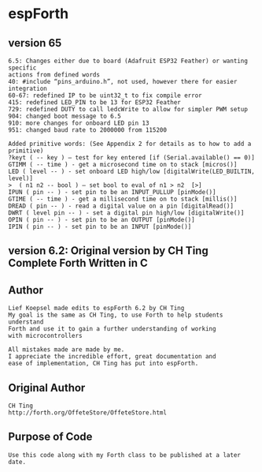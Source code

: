 # espForth

## version 65
```
6.5: Changes either due to board (Adafruit ESP32 Feather) or wanting specific 
actions from defined words
40: #include “pins_arduino.h”, not used, however there for easier integration
60-67: redefined IP to be uint32_t to fix compile error
415: redefined LED_PIN to be 13 for ESP32 Feather
729: redefined DUTY to call ledcWrite to allow for simpler PWM setup
904: changed boot message to 6.5
910: more changes for onboard LED pin 13
951: changed baud rate to 2000000 from 115200

Added primitive words: (See Appendix 2 for details as to how to add a primitive)
?keyt ( -- key ) – test for key entered [if (Serial.available() == 0)]
GTIMM ( -- time ) - get a microsecond time on to stack [micros()]
LED ( level -- ) - set onboard LED high/low [digitalWrite(LED_BUILTIN, level)]
>  ( n1 n2 -- bool ) – set bool to eval of n1 > n2  [>]
IPUN ( pin -- ) - set pin to be an INPUT_PULLUP [pinMode()]
GTIME ( -- time ) - get a millisecond time on to stack [millis()]
DREAD ( pin -- ) - read a digital value on a pin [digitalRead()]
DWRT ( level pin -- ) - set a digital pin high/low [digitalWrite()]
OPIN ( pin -- ) - set pin to be an OUTPUT [pinMode()]
IPIN ( pin -- ) - set pin to be an INPUT [pinMode()]
```

## version 6.2: Original version by CH Ting Complete Forth Written in C


## Author
    Lief Koepsel made edits to espForth 6.2 by CH Ting
    My goal is the same as CH Ting, to use Forth to help students understand 
    Forth and use it to gain a further understanding of working 
    with microcontrollers

    All mistakes made are made by me.
    I appreciate the incredible effort, great documentation and 
    ease of implementation, CH Ting has put into espForth.


## Original Author
    CH Ting
    http://forth.org/OffeteStore/OffeteStore.html

## Purpose of Code
    Use this code along with my Forth class to be published at a later date.


